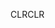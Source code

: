 <span data-ttu-id="44991-101">CLR</span><span class="sxs-lookup"><span data-stu-id="44991-101">CLR</span></span>